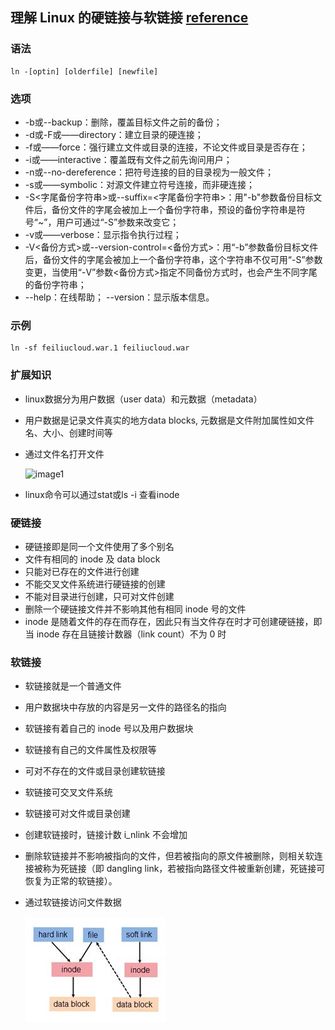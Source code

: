 ## 理解 Linux 的硬链接与软链接 [reference](https://www.ibm.com/developerworks/cn/linux/l-cn-hardandsymb-links/ "IBM")
### 语法
```console
ln -[optin] [olderfile] [newfile]
```
### 选项

* -b或--backup：删除，覆盖目标文件之前的备份；
* -d或-F或——directory：建立目录的硬连接；
* -f或——force：强行建立文件或目录的连接，不论文件或目录是否存在；
* -i或——interactive：覆盖既有文件之前先询问用户；
* -n或--no-dereference：把符号连接的目的目录视为一般文件；
* -s或——symbolic：对源文件建立符号连接，而非硬连接；
* -S<字尾备份字符串>或--suffix=<字尾备份字符串>：用"-b"参数备份目标文件后，备份文件的字尾会被加上一个备份字符串，预设的备份字符串是符号“~”，用户可通过“-S”参数来改变它；
* -v或——verbose：显示指令执行过程；
* -V<备份方式>或--version-control=<备份方式>：用“-b”参数备份目标文件后，备份文件的字尾会被加上一个备份字符串，这个字符串不仅可用“-S”参数变更，当使用“-V”参数<备份方式>指定不同备份方式时，也会产生不同字尾的备份字符串；
* --help：在线帮助； --version：显示版本信息。

### 示例
```console
ln -sf feiliucloud.war.1 feiliucloud.war
```
### 扩展知识
- linux数据分为用户数据（user data）和元数据（metadata）
- 用户数据是记录文件真实的地方data blocks, 元数据是文件附加属性如文件名、大小、创建时间等
- 通过文件名打开文件

  ![image1](https://raw.githubusercontent.com/wangzhongkuo/Linux/master/imgs/1.png)
- linux命令可以通过stat或ls -i 查看inode
### 硬链接
- 硬链接即是同一个文件使用了多个别名
- 文件有相同的 inode 及 data block
- 只能对已存在的文件进行创建
- 不能交叉文件系统进行硬链接的创建
- 不能对目录进行创建，只可对文件创建
- 删除一个硬链接文件并不影响其他有相同 inode 号的文件
- inode 是随着文件的存在而存在，因此只有当文件存在时才可创建硬链接，即当 inode 存在且链接计数器（link count）不为 0 时
### 软链接
- 软链接就是一个普通文件
- 用户数据块中存放的内容是另一文件的路径名的指向
- 软链接有着自己的 inode 号以及用户数据块
- 软链接有自己的文件属性及权限等
- 可对不存在的文件或目录创建软链接
- 软链接可交叉文件系统
- 软链接可对文件或目录创建
- 创建软链接时，链接计数 i_nlink 不会增加
- 删除软链接并不影响被指向的文件，但若被指向的原文件被删除，则相关软连接被称为死链接（即 dangling link，若被指向路径文件被重新创建，死链接可恢复为正常的软链接）。
- 通过软链接访问文件数据

  ![image2](https://raw.githubusercontent.com/wangzhongkuo/Linux/master/imgs/2.jpg)
